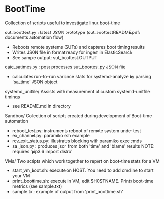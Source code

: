# BootTime
Collection of scripts useful to investigate linux boot-time

sut_boottest.py : latest JSON prototype (sut_boottestREADME.pdf: documents automation flow)
* Reboots remote systems (SUTs) and captures boot timing results
* Writes JSON file in format ready for ingest in ElasticSearch
* See sample output: sut_boottest.OUTPUT

calc_satimes.py : post processes sut_boottest.py JSON file
* calculates run-to-run variance stats for systemd-analyze by parsing 'sa_time' JSON object

systemd_unitfile/
Assists with measurement of custom systemd-unitfile timings
* see README.md in directory

Sandbox/
Collection of scripts created during development of Boot-time automation
* reboot_test.py: instruments reboot of remote system under test
* ex_channel.py: paramiko ssh example
* rcv_exit_status.py: illustrates blocking with paramiko exec cmds
* sa_json.py : produces json from both 'time' and 'blame' results
NOTE: requires 'pip3.6 import distro'

VMs/
Two scripts which work together to report on boot-time stats for a VM
* start_vm_boot.sh: execute on HOST. You need to add cmdline to start your VM
* print_boottime.sh: execute in VM, edit $HOSTNAME. Prints boot-time metrics (see sample.txt)
* sample.txt: example of output from 'print_boottime.sh'
